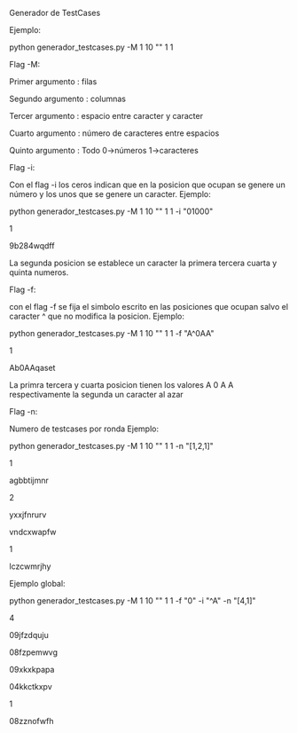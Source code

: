 Generador de TestCases

Ejemplo:

python generador_testcases.py -M 1 10 "" 1 1


Flag -M:

Primer  argumento  : filas

Segundo argumento  : columnas

Tercer  argumento  : espacio entre caracter y caracter

Cuarto  argumento  : número de caracteres entre espacios

Quinto  argumento  : Todo 0->números 1->caracteres


Flag -i:

Con el flag -i los ceros indican que en la posicion que ocupan se genere un número y los unos que se genere un caracter.
Ejemplo:

python generador_testcases.py -M 1 10 "" 1 1 -i "01000"

1

9b284wqdff

La segunda posicion se establece un caracter la primera tercera cuarta y quinta numeros.



Flag -f:

con el flag -f se fija el simbolo escrito en las posiciones que ocupan salvo el caracter ^ que no modifica la posicion.
Ejemplo:

python generador_testcases.py -M 1 10 "" 1 1 -f "A^0AA"

1

Ab0AAqaset  

La primra tercera y cuarta posicion tienen los valores A 0 A A respectivamente la segunda un caracter al azar




Flag -n:

Numero de testcases por ronda
Ejemplo:

python generador_testcases.py -M 1 10 "" 1 1 -n "[1,2,1]"

1

agbbtijmnr

2

yxxjfnrurv

vndcxwapfw

1

lczcwmrjhy




Ejemplo global:

python generador_testcases.py -M 1 10 "" 1 1 -f "0" -i "^A" -n "[4,1]"

4

09jfzdquju

08fzpemwvg

09xkxkpapa

04kkctkxpv

1

08zznofwfh



